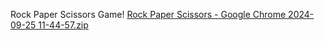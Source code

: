 Rock Paper Scissors Game!
[Rock Paper Scissors - Google Chrome 2024-09-25 11-44-57.zip](https://github.com/user-attachments/files/17126044/Rock.Paper.Scissors.-.Google.Chrome.2024-09-25.11-44-57.zip)

